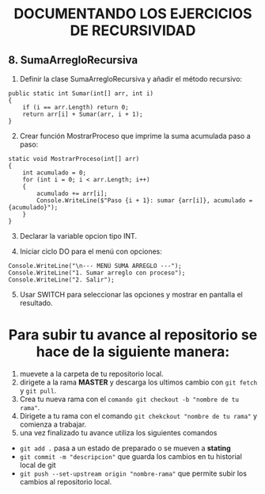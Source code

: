 <h1 align="center">DOCUMENTANDO LOS EJERCICIOS DE RECURSIVIDAD</h1>

## 8. SumaArregloRecursiva

1. Definir la clase SumaArregloRecursiva y añadir el método recursivo:

```
public static int Sumar(int[] arr, int i)
{
    if (i == arr.Length) return 0;
    return arr[i] + Sumar(arr, i + 1);
}
```

2. Crear función MostrarProceso que imprime la suma acumulada paso a paso:

```
static void MostrarProceso(int[] arr)
{
    int acumulado = 0;
    for (int i = 0; i < arr.Length; i++)
    {
        acumulado += arr[i];
        Console.WriteLine($"Paso {i + 1}: sumar {arr[i]}, acumulado = {acumulado}");
    }
}
```

3. Declarar la variable opcion tipo INT.

4. Iniciar ciclo DO para el menú con opciones:

```
Console.WriteLine("\n--- MENÚ SUMA ARREGLO ---");
Console.WriteLine("1. Sumar arreglo con proceso");
Console.WriteLine("2. Salir");
```

5. Usar SWITCH para seleccionar las opciones y mostrar en pantalla el resultado.

<h1 align= center>Para subir tu avance al repositorio se hace de la siguiente manera: </h1>

1. muevete a la carpeta de tu repositorio local.
2. dirigete a la rama **MASTER** y descarga los ultimos cambio con `git fetch` y `git pull`.
3. Crea tu nueva rama con el `comando git checkout -b "nombre de tu rama"`.
4. Dirigete a tu rama con el comando `git chekckout "nombre de tu rama"` y comienza a trabajar.
5. una vez finalizado tu avance utiliza los siguientes comandos

- `git add .` pasa a un estado de preparado o se mueven a **stating**
- `git commit -m "descripcion"` que guarda los cambios en tu historial local de git
- `git push --set-upstream origin "nombre-rama"` que permite subir los cambios al repositorio local.

